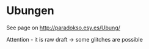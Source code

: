 # Ubungen

See page on http://paradokso.esy.es/Ubung/

Attention - it is raw draft -> some glitches are possible 
